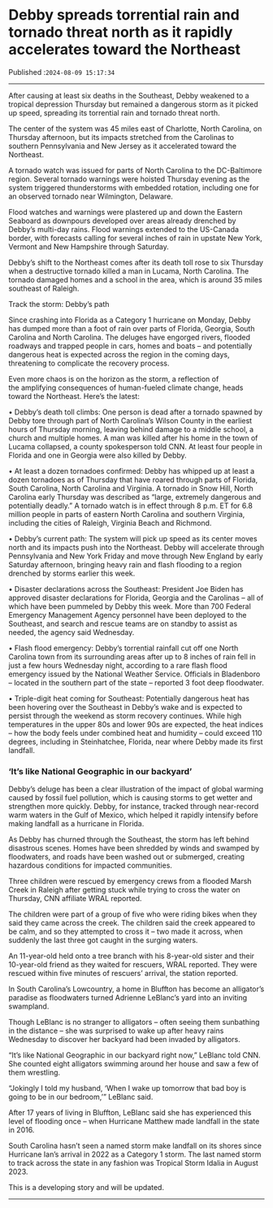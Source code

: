 # Debby spreads torrential rain and tornado threat north as it rapidly accelerates toward the Northeast

Published :`2024-08-09 15:17:34`

---

After causing at least six deaths in the Southeast, Debby weakened to a tropical depression Thursday but remained a dangerous storm as it picked up speed, spreading its torrential rain and tornado threat north.

The center of the system was 45 miles east of Charlotte, North Carolina, on Thursday afternoon, but its impacts stretched from the Carolinas to southern Pennsylvania and New Jersey as it accelerated toward the Northeast.

A tornado watch was issued for parts of North Carolina to the DC-Baltimore region. Several tornado warnings were hoisted Thursday evening as the system triggered thunderstorms with embedded rotation, including one for an observed tornado near Wilmington, Delaware.

Flood watches and warnings were plastered up and down the Eastern Seaboard as downpours developed over areas already drenched by Debby’s multi-day rains. Flood warnings extended to the US-Canada border, with forecasts calling for several inches of rain in upstate New York, Vermont and New Hampshire through Saturday.

Debby’s shift to the Northeast comes after its death toll rose to six Thursday when a destructive tornado killed a man in Lucama, North Carolina. The tornado damaged homes and a school in the area, which is around 35 miles southeast of Raleigh.

Track the storm: Debby’s path

Since crashing into Florida as a Category 1 hurricane on Monday, Debby has dumped more than a foot of rain over parts of Florida, Georgia, South Carolina and North Carolina. The deluges have engorged rivers, flooded roadways and trapped people in cars, homes and boats – and potentially dangerous heat is expected across the region in the coming days, threatening to complicate the recovery process.

Even more chaos is on the horizon as the storm, a reflection of the amplifying consequences of human-fueled climate change, heads toward the Northeast. Here’s the latest:

• Debby’s death toll climbs: One person is dead after a tornado spawned by Debby tore through part of North Carolina’s Wilson County in the earliest hours of Thursday morning, leaving behind damage to a middle school, a church and multiple homes. A man was killed after his home in the town of Lucama collapsed, a county spokesperson told CNN. At least four people in Florida and one in Georgia were also killed by Debby.

• At least a dozen tornadoes confirmed: Debby has whipped up at least a dozen tornadoes as of Thursday that have roared through parts of Florida, South Carolina, North Carolina and Virginia. A tornado in Snow Hill, North Carolina early Thursday was described as “large, extremely dangerous and potentially deadly.” A tornado watch is in effect through 8 p.m. ET for 6.8 million people in parts of eastern North Carolina and southern Virginia, including the cities of Raleigh, Virginia Beach and Richmond.

• Debby’s current path: The system will pick up speed as its center moves north and its impacts push into the Northeast. Debby will accelerate through Pennsylvania and New York Friday and move through New England by early Saturday afternoon, bringing heavy rain and flash flooding to a region drenched by storms earlier this week.

• Disaster declarations across the Southeast: President Joe Biden has approved disaster declarations for Florida, Georgia and the Carolinas – all of which have been pummeled by Debby this week. More than 700 Federal Emergency Management Agency personnel have been deployed to the Southeast, and search and rescue teams are on standby to assist as needed, the agency said Wednesday.

• Flash flood emergency: Debby’s torrential rainfall cut off one North Carolina town from its surrounding areas after up to 8 inches of rain fell in just a few hours Wednesday night, according to a rare flash flood emergency issued by the National Weather Service. Officials in Bladenboro – located in the southern part of the state – reported 3 foot deep floodwater.

• Triple-digit heat coming for Southeast: Potentially dangerous heat has been hovering over the Southeast in Debby’s wake and is expected to persist through the weekend as storm recovery continues. While high temperatures in the upper 80s and lower 90s are expected, the heat indices – how the body feels under combined heat and humidity – could exceed 110 degrees, including in Steinhatchee, Florida, near where Debby made its first landfall.

### ‘It’s like National Geographic in our backyard’

Debby’s deluge has been a clear illustration of the impact of global warming caused by fossil fuel pollution, which is causing storms to get wetter and strengthen more quickly. Debby, for instance, tracked through near-record warm waters in the Gulf of Mexico, which helped it rapidly intensify before making landfall as a hurricane in Florida.

As Debby has churned through the Southeast, the storm has left behind disastrous scenes. Homes have been shredded by winds and swamped by floodwaters, and roads have been washed out or submerged, creating hazardous conditions for impacted communities.

Three children were rescued by emergency crews from a flooded Marsh Creek in Raleigh after getting stuck while trying to cross the water on Thursday, CNN affiliate WRAL reported.

The children were part of a group of five who were riding bikes when they said they came across the creek. The children said the creek appeared to be calm, and so they attempted to cross it – two made it across, when suddenly the last three got caught in the surging waters.

An 11-year-old held onto a tree branch with his 8-year-old sister and their 10-year-old friend as they waited for rescuers, WRAL reported. They were rescued within five minutes of rescuers’ arrival, the station reported.

In South Carolina’s Lowcountry, a home in Bluffton has become an alligator’s paradise as floodwaters turned Adrienne LeBlanc’s yard into an inviting swampland.

Though LeBlanc is no stranger to alligators – often seeing them sunbathing in the distance – she was surprised to wake up after heavy rains Wednesday to discover her backyard had been invaded by alligators.

“It’s like National Geographic in our backyard right now,” LeBlanc told CNN. She counted eight alligators swimming around her house and saw a few of them wrestling.

“Jokingly I told my husband, ‘When I wake up tomorrow that bad boy is going to be in our bedroom,’” LeBlanc said.

After 17 years of living in Bluffton, LeBlanc said she has experienced this level of flooding once – when Hurricane Matthew made landfall in the state in 2016.

South Carolina hasn’t seen a named storm make landfall on its shores since Hurricane Ian’s arrival in 2022 as a Category 1 storm. The last named storm to track across the state in any fashion was Tropical Storm Idalia in August 2023.

This is a developing story and will be updated.

---

